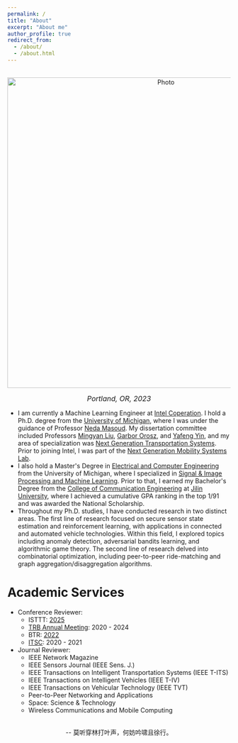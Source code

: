 ```yaml
---
permalink: /
title: "About"
excerpt: "About me"
author_profile: true
redirect_from: 
  - /about/
  - /about.html
---
```


<p align="center">
  <img src="/images/portland.jpg?raw=true" alt="Photo" style="width: 700px;"/> 
</p>

<p align = "center">
<font size="3"><span style="font-style: italic;">Portland, OR, 2023</span></font>
</p>

<!-- # About Me -->
* I am currently a Machine Learning Engineer at [Intel Coperation](https://www.intel.com/content/www/us/en/homepage.html). I hold a Ph.D. degree from the [University of Michigan](https://umich.edu/), where I was under the guidance of Professor [Neda Masoud](https://cee.engin.umich.edu/people/masoud-neda/). My dissertation committee included Professors [Mingyan Liu](https://liu.engin.umich.edu/), [Garbor Orosz](http://www-personal.umich.edu/~orosz/), and [Yafeng Yin](https://cee.engin.umich.edu/people/yin-yafeng/), and my area of specialization was [Next Generation Transportation Systems](https://cee.engin.umich.edu/research/infrastructure/transportation/). Prior to joining Intel, I was part of the [Next Generation Mobility Systems Lab](http://www-personal.umich.edu/~nmasoud/index.html).
* I also hold a Master's Degree in [Electrical and Computer Engineering](https://ece.engin.umich.edu/) from the University of Michigan, where I specialized in [Signal & Image Processing and Machine Learning](https://ece.engin.umich.edu/research/research-areas/signal-image-processing-and-machine-learning/). Prior to that, I earned my Bachelor's Degree from the [College of Communication Engineering](https://dce.jlu.edu.cn/ENGLISH/HOM.htm) at [Jilin University](http://global.jlu.edu.cn/), where I achieved a cumulative GPA ranking in the top 1/91 and was awarded the National Scholarship.
* Throughout my Ph.D. studies, I have conducted research in two distinct areas. The first line of research focused on secure sensor state estimation and reinforcement learning, with applications in connected and automated vehicle technologies. Within this field, I explored topics including anomaly detection, adversarial bandits learning, and algorithmic game theory. The second line of research delved into combinatorial optimization, including peer-to-peer ride-matching and graph aggregation/disaggregation algorithms.

# Academic Services
* Conference Reviewer:
  - ISTTT: [2025](https://limos.engin.umich.edu/isttt25/)
  - [TRB Annual Meeting](https://www.trb.org/AnnualMeeting/AnnualMeeting.aspx): 2020 - 2024
  - BTR: [2022](https://easychair.org/cfp/BTR4)
  - [ITSC](https://ieee-itss.org/conf/itsc/): 2020 - 2021
* Journal Reviewer: 
  - IEEE Network Magazine
  - IEEE Sensors Journal (IEEE Sens. J.) 
  - IEEE Transactions on Intelligent Transportation Systems (IEEE T-ITS)
  - IEEE Transactions on Intelligent Vehicles (IEEE T-IV)
  - IEEE Transactions on Vehicular Technology (IEEE TVT)
  - Peer-to-Peer Networking and Applications
  - Space: Science & Technology
  - Wireless Communications and Mobile Computing

<br/>
<div align="center">-- 莫听穿林打叶声，何妨吟啸且徐行。</div>

<br/><br/><br/><br/>
<script type='text/javascript' id='clustrmaps' src='//cdn.clustrmaps.com/map_v2.js?cl=2d78ad&w=200&t=n&d=SnPnk6Cr29vf5sju4MaC5b19XvAQdITwdEP5GKvFztg&co=f9f9f9'></script>
